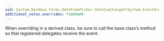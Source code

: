 ```yaml
---
uid: System.Windows.Forms.DateTimePicker.OnValueChanged(System.EventArgs)
additional_notes.overrides: *content
---
```


<p>When overriding <xref href="System.Windows.Forms.DateTimePicker.OnValueChanged(System.EventArgs)"></xref> in a derived class, be sure to call the base class’s <xref href="System.Windows.Forms.DateTimePicker.OnValueChanged(System.EventArgs)"></xref> method so that registered delegates receive the event.</p>


